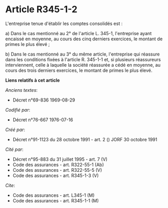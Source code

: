 # Article R345-1-2

L'entreprise tenue d'établir les comptes consolidés est :

a) Dans le cas mentionné au 2° de l'article L. 345-1, l'entreprise ayant encaissé en moyenne, au cours des cinq derniers
exercices, le montant de primes le plus élevé ;

b) Dans le cas mentionné au 3° du même article, l'entreprise qui réassure dans les conditions fixées à l'article R. 345-1-1
et, si plusieurs réassureurs interviennent, celle à laquelle la société réassurée a cédé en moyenne, au cours des trois
derniers exercices, le montant de primes le plus élevé.

**Liens relatifs à cet article**

_Anciens textes_:

  - Décret n°69-836 1969-08-29

_Codifié par_:

  - Décret n°76-667 1976-07-16

_Créé par_:

  - Décret n°91-1123 du 28 octobre 1991 - art. 2 () JORF 30 octobre 1991

_Cité par_:

  - Décret n°95-883 du 31 juillet 1995 - art. 7 (V)
  - Code des assurances - art. R322-55-1 (Ab)
  - Code des assurances - art. R322-55-5 (V)
  - Code des assurances - art. R345-1-3 (V)

_Cite_:

  - Code des assurances - art. L345-1 (M)
  - Code des assurances - art. R345-1-1 (M)
